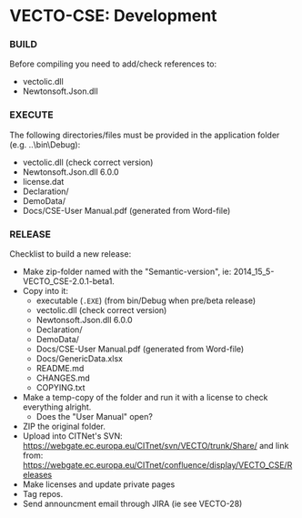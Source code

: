 VECTO-CSE: Development
======================

### BUILD
Before compiling you need to add/check references to:
* vectolic.dll
* Newtonsoft.Json.dll 

### EXECUTE
The following directories/files must be provided in the application folder (e.g. ..\bin\Debug):
* vectolic.dll (check correct version)
* Newtonsoft.Json.dll 6.0.0
* license.dat
* Declaration/
* DemoData/
* Docs/CSE-User Manual.pdf (generated from Word-file)


### RELEASE
Checklist to build a new release:
* Make  zip-folder named with the "Semantic-version", ie: 2014_15_5-VECTO_CSE-2.0.1-beta1.
* Copy into it:
    * executable (`.EXE`) (from bin/Debug when pre/beta release)
    * vectolic.dll (check correct version)
    * Newtonsoft.Json.dll 6.0.0
    * Declaration/
    * DemoData/
    * Docs/CSE-User Manual.pdf (generated from Word-file)
    * Docs/GenericData.xlsx
    * README.md
    * CHANGES.md
    * COPYING.txt
* Make a temp-copy of the folder and run it with a license to check everything alright.
    * Does the "User Manual" open?
* ZIP the original folder.
* Upload into CITNet's SVN:
    https://webgate.ec.europa.eu/CITnet/svn/VECTO/trunk/Share/
  and link from: 
    https://webgate.ec.europa.eu/CITnet/confluence/display/VECTO_CSE/Releases
* Make licenses and update private pages
* Tag repos.
* Send announcment email through JIRA (ie see VECTO-28)
